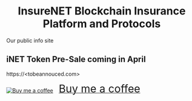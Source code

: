 <h1 align="center">    
  InsureNET Blockchain Insurance Platform and Protocols
</h1>

Our public info site 

## iNET Token Pre-Sale coming in April
https://<tobeannouced.com>

<link href="https://fonts.googleapis.com/css?family=Cookie" rel="stylesheet"><a class="bmc-button" target="_blank" href="https://www.buymeacoffee.com/0rlSPxJaU"><img src="https://cdn.buymeacoffee.com/buttons/bmc-new-btn-logo.svg" alt="Buy me a coffee"><span style="margin-left:15px;font-size:28px !important;">Buy me a coffee</span></a>
